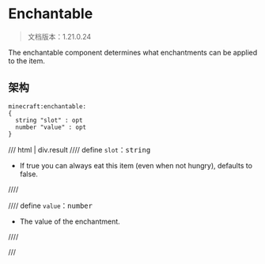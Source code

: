 # Enchantable

> 文档版本：1.21.0.24

The enchantable component determines what enchantments can be applied to the item.

## 架构

```mcschema
minecraft:enchantable:
{
  string "slot" : opt
  number "value" : opt
}

```

/// html | div.result
//// define
`slot`：<samp>string</samp>

- If true you can always eat this item (even when not hungry), defaults to false.


////


//// define
`value`：<samp>number</samp>

- The value of the enchantment.


////


///

